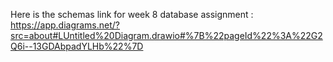 Here is the schemas link  for week 8 database assignment : https://app.diagrams.net/?src=about#LUntitled%20Diagram.drawio#%7B%22pageId%22%3A%22G2Q6i--13GDAbpadYLHb%22%7D
